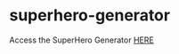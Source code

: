 ﻿# superhero-generator

<p>Access the SuperHero Generator <span><a href="https://jesse-superhero-generator.vercel.app">HERE</a></span></p>
